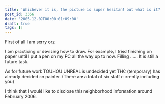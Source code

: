 ```yaml
---
title: 'Whichever it is, the picture is super hesitant but what is it?'
post_id: 3356
date: '2005-12-09T00:00:01+09:00'
draft: true
tags: []
---
```


First of all I am sorry orz

I am practicing or devising how to draw. For example, I tried finishing on paper until I put a pen on my PC all the way up to now. Filling ...... It is still a future task.

As for future work TOUHOU UNREAL is undecided yet THC (temporary) has already decided on painter. (There are a total of six staff currently including you)

I think that I would like to disclose this neighborhood information around February 2006.
